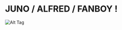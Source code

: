 # JUNO / ALFRED / FANBOY !
![Alt Tag](https://media.discordapp.net/attachments/1034964683565846549/1405342112672649276/Untitled101_20250813200734.png?ex=689e7a55&is=689d28d5&hm=c4259a6c193ea4f0a1b18180eefe51c8ca3e4ecdb4f730bfc8f5f992057ea04e&=&format=webp&quality=lossless&width=606&height=466)

